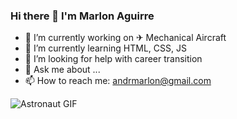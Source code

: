 ### Hi there 👋 I'm Marlon Aguirre

- 🔭 I’m currently working on  ✈ Mechanical Aircraft
- 🌱 I’m currently learning  HTML, CSS, JS
- 🤔 I’m looking for help with  career transition
- 💬 Ask me about ... 
- 📫 How to reach me: andrmarlon@gmail.com



![Astronaut GIF](https://tenor.com/view/blaster19451-gif-22517816.gif)
